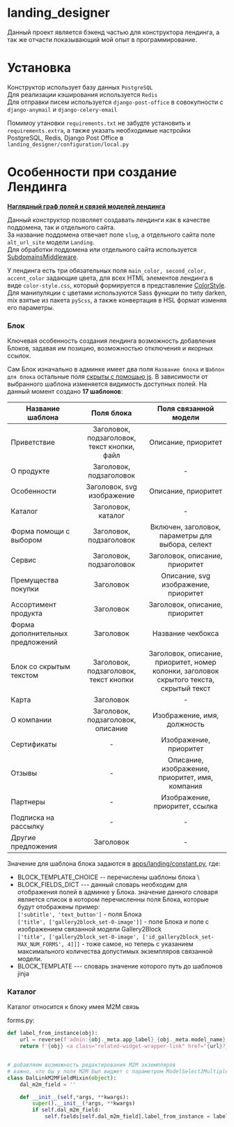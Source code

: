 # landing_designer

Данный проект является бэкенд частью для конструктора лендинга, а так же отчасти показывающий мой опыт в программирование. 

# Установка

Конструктор использует базу данных ``PostgreSQL`` \
Для реализации кэширования используется ``Redis`` \
Для отправки писем используется ``django-post-office`` в совокупности с ``django-anymail`` и ``django-celery-email``

Помимоу утановки ``requirements.txt`` не забудте установить и ``requirements.extra``, а также указать необходимые настройки PostgreSQL, Redis, Django Post Office в ``landing_designer/configuration/local.py``

# Особенности при создание Лендинга

[**Наглядный граф полей и связей моделей лендинга**](graph_landing_models.png)

Данный конструктор позволяет создавать лендинги как в качестве поддомена, так и отдельного сайта. \
За название поддомена отвечает поле ``slug``, а отдельного сайта поле ``alt_url_site`` модели ``Landing``.\
Для обработки поддомена или отдельного сайта используется [SubdomainsMiddleware](landing_designer/middleware.py).

У лендинга есть три обязательных поля ``main_color, second_color, accent_color`` задающие цвета, для всех HTML элементов лендинга 
в виде ``сolor-style.css``, который формируется в представление [ColorStyle](apps/landing/views.py#L86). \
Для манипуляции с цветами используются Sass функции по типу darken, mix взятые из пакета ``pyScss``, а также конвертация в HSL формат изменяя его параметры.


### Блок

Ключевая особенность создания лендинга возможность добавления Блоков, задавая им позицию, возможностью отключения и якорных ссылок. 

Сам Блок изначально в админке имеет два поля ``Название блока`` и ``Шаблон для блока`` остальные поля [скрыты с помощью js](templates/admin/landing/block/change_form.html). 
В зависимости от выбранного шаблона изменяется видимость доступных полей. На данный момент создано **17 шаблонов**:

| Название шаблона       |  Поля блока | Поля связанной модели
| ------------- |:------------------:| :------------------:|
| Приветствие     | Заголовок, подзаголовок, текст кнопки, файл| Описание, приоритет|  
| О продукте     | Заголовок, подзаголовок | - | 
| Особенности  | Заголовок, svg изображение  | Описание, приоритет | 
| Каталог  | Заголовок, каталог  |  -  |
| Форма помощи с выбором  | Заголовок, подзаголовок  | Включен, заголовок, параметры для выбора, селект |
| Сервис  | Заголовок, подзаголовок  | Заголовок, описание, приоритет |
| Премущества покупки  | Заголовок  | Описание, svg изображение, приоритет   |
| Ассортимент продукта  | Заголовок  | Заголовок, описание, приоритет |
| Форма дополнительных предложений  | Заголовок  | Название чекбокса |
| Блок со скрытым текстом  | Заголовок, подзаголовок, текст кнопки  | Заголовок, описание, приоритет, номер колонки, заголовок скрытого текста, скрытый текст   |
| Карта  | Заголовок  | -   |
| О компании  | Заголовок, подзаголовок, описание  | Изображение, имя, должность   |
| Сертификаты  | -  | Изображение, приоритет   |
| Отзывы  | -  | Описание, изображение, приоритет, имя, компания  |
| Партнеры  | - | Изображение, приоритет, ссылка |
| Подписка на рассылку  | -  |  -  |
| Другие предложения  | Заголовок  | - |


Значение для шаблона блока задаются в [apps/landing/constant.py](apps/landing/constant.py), где:

* BLOCK_TEMPLATE_CHOICE -- перечислены шаблоны блока \
* BLOCK_FIELDS_DICT --- данный словарь необходим для отображения полей в админке у Блока.
значение данного словаря является список в котором перечисленны поля Блока, которые будут отображены пример:\
`['subtitle', 'text_button']` - поля Блока \
`['title', ['gallery2block_set-0-image']]` - поле Блока и поле с изображением связанной модели Gallery2Block \
`['title', ['gallery2block_set-0-image', ['id_gallery2block_set-MAX_NUM_FORMS', 4]]]` - тоже самое, но теперь
с указанием максимального количества допустимых экземпляров связанной модели.
* BLOCK_TEMPLATE --- словарь значение которого путь до шаблонов jinja

### Каталог

Каталог относится к блоку имея M2M связь

forms.py:
```python
def label_from_instance(obj):
    url = reverse(f'admin:{obj._meta.app_label}_{obj._meta.model_name}_change', args=[obj.id])
    return f'{obj} <a class="related-widget-wrapper-link" href="{url}?_to_field=id&_popup=1" target="_blank"><img src="/static/admin/img/icon-changelink.svg" alt="Изменить"></a>'


# добавляем возможность редактирования М2М экземпляров
# важно, что бы у поля М2М был виджет с параметром ModelSelect2Multiple(attrs={'data-html': True})
class DalLinkM2MFieldMixin(object):
    dal_m2m_field = ''

    def __init__(self,*args, **kwargs):
        super().__init__(*args, **kwargs)
        if self.dal_m2m_field:
            self.fields[self.dal_m2m_field].label_from_instance = label_from_instance
```

    


